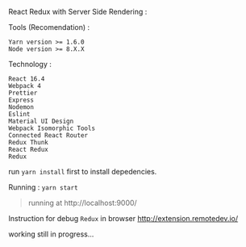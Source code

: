 
React Redux with Server Side Rendering :

Tools (Recomendation) :

    Yarn version >= 1.6.0
    Node version >= 8.X.X

Technology :

    React 16.4
    Webpack 4
    Prettier
    Express
    Nodemon
    Eslint
    Material UI Design
    Webpack Isomorphic Tools
    Connected React Router
    Redux Thunk
    React Redux
    Redux

run `yarn install` first to install depedencies.

Running : `yarn start`

> running at http://localhost:9000/

Instruction for debug `Redux` in browser http://extension.remotedev.io/

working still in progress...